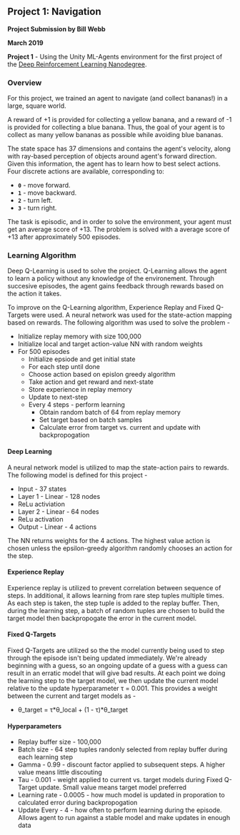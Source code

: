 ## Project 1: Navigation

**Project Submission by Bill Webb**

**March 2019**

**Project 1** - Using the Unity ML-Agents environment for the first project of the [Deep Reinforcement Learning Nanodegree](https://www.udacity.com/course/deep-reinforcement-learning-nanodegree--nd893).

### Overview

For this project, we trained an agent to navigate (and collect bananas!) in a large, square world.

A reward of +1 is provided for collecting a yellow banana, and a reward of -1 is provided for collecting a blue banana.  Thus, the goal of your agent is to collect as many yellow bananas as possible while avoiding blue bananas.  

The state space has 37 dimensions and contains the agent's velocity, along with ray-based perception of objects around agent's forward direction.  Given this information, the agent has to learn how to best select actions.  Four discrete actions are available, corresponding to:
- **`0`** - move forward.
- **`1`** - move backward.
- **`2`** - turn left.
- **`3`** - turn right.

The task is episodic, and in order to solve the environment, your agent must get an average score of +13.  The problem is solved with a average score of +13 after approximately 500 episodes.


### Learning Algorithm

Deep Q-Learning is used to solve the project.  Q-Learning allows the agent to learn a policy without any knowledge of the environement.  Through succesive episodes, the agent gains feedback through rewards based on the action it takes.  

To improve on the Q-Learning algorithm, Experience Replay and Fixed Q-Targets were used.  A neural network was used for the state-action mapping based on rewards.  The following algorithm was used to solve the problem -

- Initialize replay memory with size 100,000
- Initialize local and target action-value NN with random weights
- For 500 episodes
    - Initialize epsiode and get initial state
    - For each step until done
    - Choose action based on epislon greedy algorithm
    - Take action and get reward and next-state
    - Store experience in replay memory
    - Update to next-step
    - Every 4 steps - perform learning
        - Obtain random batch of 64 from replay memory
        - Set target based on batch samples
        - Calculate error from target vs. current and update with backpropogation

#### Deep Learning

A neural network model is utilized to map the state-action pairs to rewards.  The following model is defined for this project -

- Input - 37 states
- Layer 1 - Linear - 128 nodes
- ReLu activiation
- Layer 2 - Linear - 64 nodes
- ReLu activation
- Output - Linear - 4 actions

The NN returns weights for the 4 actions.  The highest value action is chosen unless the epsilon-greedy algorithm randomly chooses an action for the step.

#### Experience Replay 

Experience replay is utilized to prevent correlation between sequence of steps.  In additional, it allows learning from rare step tuples multiple times.  As each step is taken, the step tuple is added to the replay buffer.  Then, during the learning step, a batch of random tuples are chosen to build the target model then backpropogate the error in the current model.

#### Fixed Q-Targets

Fixed Q-Targets are utilized so the the model currently being used to step through the episode isn't being updated immediately.  We're already beginning with a guess, so an ongoing update of a guess with a guess can result in an erratic model that will give bad results.  At each point we doing the learning step to the target model, we then update the current model relative to the update hyperparameter τ = 0.001.  This provides a weight between the current and target models as -

- θ_target = τ*θ_local + (1 - τ)*θ_target

#### Hyperparameters

- Replay buffer size - 100,000
- Batch size - 64 step tuples randonly selected from replay buffer during each learning step
- Gamma - 0.99 - discount factor applied to subsequent steps.  A higher value means little discouting
- Tau - 0.001 - weight applied to current vs. target models during Fixed Q-Target update.  Small value means target model preferred
- Learning rate - 0.0005 - how much model is updated in proporation to calculated error during backpropogation
- Update Every - 4 - how often to perform learning during the episode.  Allows agent to run against a stable model and make updates in enough data

